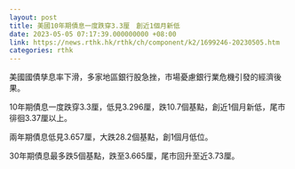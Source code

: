 ```yaml
---
layout: post
title: 美國10年期債息一度跌穿3.3厘　創近1個月新低
date: 2023-05-05 07:17:39.000000000 +08:00
link: https://news.rthk.hk/rthk/ch/component/k2/1699246-20230505.htm
categories: rthk
---
```


美國國債孳息率下滑，多家地區銀行股急挫，市場憂慮銀行業危機引發的經濟後果。

10年期債息一度跌穿3.3厘，低見3.296厘，跌10.7個基點，創近1個月新低，尾市徘徊3.37厘以上。

兩年期債息低見3.657厘，大跌28.2個基點，創1個月低位。

30年期債息最多跌5個基點，跌至3.665厘，尾市回升至近3.73厘。
